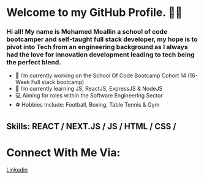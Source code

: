 #                                                   **Welcome to my GitHub Profile.** 👋🏾

### Hi all! My name is Mohamed Moallin a school of code bootcamper and self-taught full stack developer, my hope is to pivot into Tech from an engineering background as I always had the love for innovation development leading to tech being the perfect blend.

- 🔭 I’m currently working on the School Of Code Bootcamp Cohort 14 (16-Week Full stack bootcamp)
- 🌱 I’m currently learning JS, ReactJS, ExpressJS & NodeJS
- 💻 Aiming for roles within the Software Engineering Sector
- ⚽ Hobbies Include: Football, Boxing, Table Tennis & Gym


## Skills: REACT / NEXT.JS / JS / HTML / CSS / 


# Connect With Me Via:
[Linkedin](https://www.linkedin.com/in/mohamed-moallin-131161147/)


